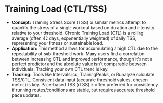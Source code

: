 # Training Load (CTL/TSS)

*   **Concept:** Training Stress Score (TSS) or similar metrics attempt to quantify the stress of a single workout based on duration and intensity relative to your threshold. Chronic Training Load (CTL) is a rolling average (often 42 days, exponentially weighted) of daily TSS, representing your fitness or sustainable load.
*   **Application:** This method allows for accumulating a high CTL due to the repeatability of sub-threshold work. Many users find a correlation between increasing CTL and improved performance, though it's not a perfect predictor and the absolute value isn't comparable between individuals. Tracking your own CTL trend is key.
*   **Tracking:** Tools like Intervals.icu, TrainingPeaks, or Runalyze calculate TSS/CTL. Consistent data input (accurate threshold values, chosen metric) is key. Pace-based TSS (rTSS) is often preferred for consistency if running routes/conditions are stable, but requires accurate threshold pace updates.
